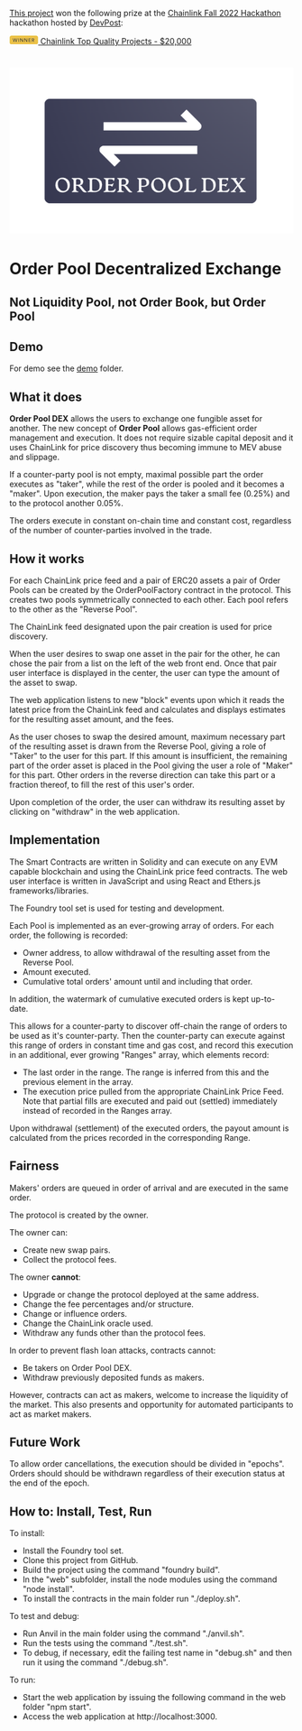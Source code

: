 [This project](https://devpost.com/software/order-pool-dex) won the following prize at the [Chainlink Fall 2022 Hackathon](https://chain.link/hackathon) hackathon hosted by [DevPost](https://chainlinkfall2022.devpost.com):

[![WINNER](doc/WINNER.png) Chainlink Top Quality Projects - $20,000](https://devpost.com/software/order-pool-dex)

# ![Order Pool DEX](doc/OrderPoolDEX-logo.png) 
# Order Pool Decentralized Exchange
## Not Liquidity Pool, not Order Book, but Order Pool

## Demo

For demo see the [demo](/demo/README.md) folder.

## What it does
**Order Pool DEX** allows the users to exchange one fungible asset for another.
The new concept of **Order Pool** allows gas-efficient order management and execution. It does not require sizable capital deposit and it uses ChainLink for price discovery thus becoming immune to MEV abuse and slippage.

If a counter-party pool is not empty, maximal possible part the order executes as "taker", while the rest of the order is pooled and it becomes a "maker". Upon execution, the maker pays the taker a small fee (0.25%) and to the protocol another 0.05%. 

The orders execute in constant on-chain time and constant cost, regardless of the number of counter-parties involved in the trade.

## How it works

For each ChainLink price feed and a pair of ERC20 assets a pair of Order Pools can be created by the OrderPoolFactory contract in the protocol. This creates two pools symmetrically connected to each other. Each pool refers to the other as the "Reverse Pool".

The ChainLink feed designated upon the pair creation is used for price discovery. 

When the user desires to swap one asset in the pair for the other, he can chose the pair from a list on the left of the web front end. Once that pair user interface is displayed in the center, the user can type the amount of the asset to swap. 

The web application listens to new "block" events upon which it reads the latest price from the ChainLink feed and calculates and displays estimates for the resulting asset amount, and the fees.

As the user choses to swap the desired amount, maximum necessary part of the resulting asset is drawn from the Reverse Pool, giving a role of "Taker" to the user for this part. If this amount is insufficient, the remaining part of the order asset is placed in the Pool giving the user a role of "Maker" for this part. Other orders in the reverse direction can take this part or a fraction thereof, to fill the rest of this user's order.

Upon completion of the order, the user can withdraw its resulting asset by clicking on "withdraw" in the web application.

## Implementation

The Smart Contracts are written in Solidity and can execute on any EVM capable blockchain and using the ChainLink price feed contracts. The web user interface is written in JavaScript and using React and Ethers.js frameworks/libraries.

The Foundry tool set is used for testing and development.

Each Pool is implemented as an ever-growing array of orders. For each order, the following is recorded:
- Owner address, to allow withdrawal of the resulting asset from the Reverse Pool.
- Amount executed.
- Cumulative total orders' amount until and including that order.

In addition, the watermark of cumulative executed orders is kept up-to-date.

This allows for a counter-party to discover off-chain the range of orders to be used as it's counter-party. Then the counter-party can execute against this range of orders in constant time and gas cost, and record this execution in an additional, ever growing "Ranges" array, which elements record:
- The last order in the range. The range is inferred from this and the previous element in the array.
- The execution price pulled from the appropriate ChainLink Price Feed.
Note that partial fills are executed and paid out (settled) immediately instead of recorded in the Ranges array.

Upon withdrawal (settlement) of the executed orders, the payout amount is calculated from the prices recorded in the corresponding Range.

## Fairness

Makers' orders are queued in order of arrival and are executed in the same order.

The protocol is created by the owner.

The owner can:
- Create new swap pairs.
- Collect the protocol fees.

The owner **cannot**:
- Upgrade or change the protocol deployed at the same address.
- Change the fee percentages and/or structure.
- Change or influence orders.
- Change the ChainLink oracle used.
- Withdraw any funds other than the protocol fees.

In order to prevent flash loan attacks, contracts cannot:
- Be takers on Order Pool DEX.
- Withdraw previously deposited funds as makers.

However, contracts can act as makers, welcome to increase the liquidity of the market. This also presents and opportunity for automated participants to act as market makers.

## Future Work

To allow order cancellations, the execution should be divided in "epochs". Orders should should be withdrawn regardless of their execution status at the end of the epoch. 

## How to: Install, Test, Run

To install:
- Install the Foundry tool set.
- Clone this project from GitHub.
- Build the project using the command "foundry build".
- In the "web" subfolder, install the node modules using the command "node install".
- To install the contracts in the main folder run "./deploy.sh". 

To test and debug:
- Run Anvil in the main folder using the command "./anvil.sh".
- Run the tests using the command "./test.sh".
- To debug, if necessary, edit the failing test name in "debug.sh" and then run it using the command "./debug.sh".

To run:
- Start the web application by issuing the following command in the web folder "npm start". 
- Access the web application at http://localhost:3000.
